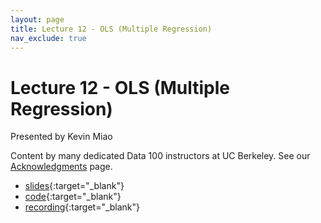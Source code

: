 ```yaml
---
layout: page
title: Lecture 12 - OLS (Multiple Regression)
nav_exclude: true
---
```


# Lecture 12 - OLS (Multiple Regression)

Presented by Kevin Miao

Content by many dedicated Data 100 instructors at UC Berkeley. See our [Acknowledgments](../../acks) page.

- [slides](https://docs.google.com/presentation/d/1LttL7RHDNqtYZtL420xNdqInKfKnhMZC3_5n4D0t710/edit#slide=id.g10ed28599e7_0_0){:target="_blank"}
- [code](https://data100.datahub.berkeley.edu/hub/user-redirect/git-pull?repo=https%3A%2F%2Fgithub.com%2FDS-100%2Fsu24-materials&urlpath=lab%2Ftree%2Fsu24-materials%2Flecture%2Flec12%2Flec12.ipynb&branch=main){:target="_blank"}
- [recording](https://www.youtube.com/watch?v=RhDZr9tlR00){:target="_blank"}

